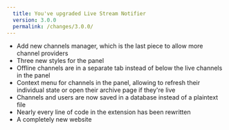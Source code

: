 ```yaml
---
  title: You've upgraded Live Stream Notifier
  version: 3.0.0
  permalink: /changes/3.0.0/
---
```

 - Add new channels manager, which is the last piece to allow more channel providers
 - Three new styles for the panel
 - Offline channels are in a separate tab instead of below the live channels in the panel
 - Context menu for channels in the panel, allowing to refresh their individual state or open their archive page if they're live
 - Channels and users are now saved in a database instead of a plaintext file
 - Nearly every line of code in the extension has been rewritten
 - A completely new website

